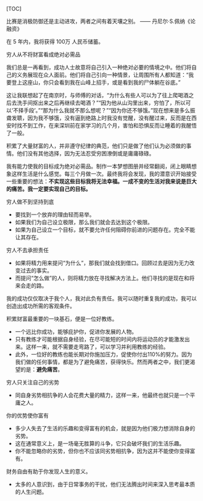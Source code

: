 
[TOC]

比赛是消极防御还是主动进攻，两者之间有着天壤之别。 —— 丹尼尔·S.佩纳《论融资》

在 5 年内，我将获得 100万 人民币储蓄。

穷人从不将财富看成绝对必需品

我们总是一再看到，成功人士故意将自己引入一种绝对必要的情境之中。他们将自己的义务展现在众人面前。他们将自己引向一种情景，让周围所有人都知道：“我要登上这座山，你只会看到我在山峰上招手，或是看到我的尸体躺在谷底。”

这让我联想起了在南京时，与师傅的对话，“为什么有些人可以为了往上爬喝酒之后去洗手间抠出来之后再继续去喝酒？”“因为他从山沟里出来，穷怕了，所以可以‘不择手段’。”“那为什么我就不那么想呢？”“因为你还不够饿。”现在想来是多么振聋发聩，因为我不够饿，没有逼到绝路上时我没有觉醒，没有醒过来，反而是在西安时找不到工作，在来深圳前在家学习的几个月，害怕和恐惧反而让睡着的我醒悟了一般。

积累了大量财富的人，并非遵守纪律的典范，他们只是做了他们认为必须做的事情。他们没有其他选择，因为无法忍受穷困潦倒或是庸庸碌碌。

我有能力使我的目标成为绝对必需品。制作一本梦想图册并经常翻阅，闭上眼睛想象这样生活是什么感觉。每三个月做一次。最终我将会发现，我的潜意识开始接受一些重要的想法：**不实现这些目标我将无法幸福。一成不变的生活对我来说是巨大的痛苦。我一定要实现自己的目标。**

穷人做不到坚持到底
- 要找到一个放弃的理由轻而易举。
- 如果我们为自己设立极限，那么我们就会去达到这个极限。
- 如果为自己设立一个目标，就不要允许任何阻碍你前进的问题存在。完全不能让其存在。

穷人不去承担责任
- 如果将精力用来提问“为什么”，那我们就会找到借口。回顾过去是因为无力改变过去的事实。
- 而提问“怎么做”的人，则将精力放在寻找解决方法上。他们寻找的是现在和将来会走的路。

我的成功仅仅取决于我个人，我对此负有责任。我可以随时重复我的成功，我可以创造出成功所需的客观条件。


积累财富最重要的一块基石，便是一位好教练。
- 一个远比你成功，能够庇护你，促进你发展的人物。
- 只有教练才可能根据自身经验，在尽可能短的时间内将运动员的才能激发出来。这样一来，就不需要走弯路了，可以学习并利用教练的经验。
- 此外，一位好的教练也能长期对你施加压力，促使你付出110%的努力。因为我们做的任何事情，都是为了避免痛苦，获得快乐。然而两者之中，我们更渴望的是：**避免痛苦**。

穷人只关注自己的劣势
- 同自身劣势相抗争的人会花费大量的精力，这样一来，他最终也就只是一个平庸之人。

你的优势使你富有
- 多少人失去了生活的乐趣和变得富有的机会，就是因为他们极力想消除自身的劣势。
- 这在通常意义上，是一场毫无胜算的斗争，它只会破坏我们的生活乐趣。
- 你不能忽略你的劣势，但你也不应该同劣势相抗争，因为这并不能使你变得富有。

财务自由有助于你发现人生的意义。
- 太多的人意识到，由于日常事务的干扰，他们无法腾出时间来深入思考最本质的人生问题。

